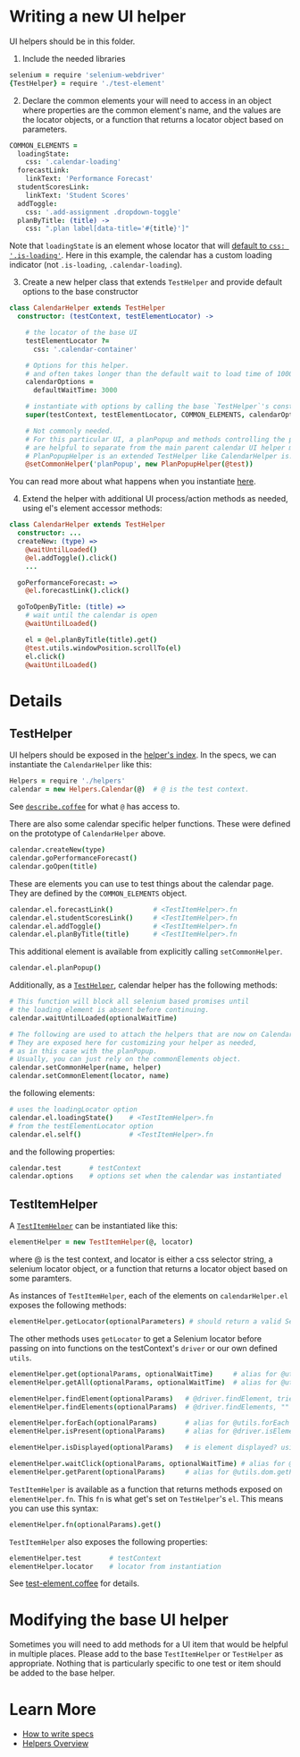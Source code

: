 # Writing a new UI helper

UI helpers should be in this folder.

1. Include the needed libraries

  ```coffee
  selenium = require 'selenium-webdriver'
  {TestHelper} = require './test-element'
  ```

2. Declare the common elements your will need to access in an object where properties are the common element's name, and the values are the locator objects, or a function that returns a locator object based on parameters.

  ```coffee
  COMMON_ELEMENTS =
    loadingState:
      css: '.calendar-loading'
    forecastLink:
      linkText: 'Performance Forecast'
    studentScoresLink:
      linkText: 'Student Scores'
    addToggle:
      css: '.add-assignment .dropdown-toggle'
    planByTitle: (title) ->
      css: ".plan label[data-title='#{title}']"
  ```

  Note that `loadingState` is an element whose locator that will [default to `css: '.is-loading'`](https://github.com/openstax/tutor-js/blob/master/test-integration/helpers/ui/test-element.coffee#L8-L10).  Here in this example, the calendar has a custom loading indicator (not `.is-loading`, `.calendar-loading`).

3. Create a new helper class that extends `TestHelper` and provide default options to the base constructor

  ```coffee
  class CalendarHelper extends TestHelper
    constructor: (testContext, testElementLocator) ->

      # the locator of the base UI
      testElementLocator ?=
        css: '.calendar-container'

      # Options for this helper.
      # and often takes longer than the default wait to load time of 1000ms.
      calendarOptions =
        defaultWaitTime: 3000

      # instantiate with options by calling the base `TestHelper`'s constructor
      super(testContext, testElementLocator, COMMON_ELEMENTS, calendarOptions)

      # Not commonly needed.
      # For this particular UI, a planPopup and methods controlling the popup
      # are helpful to separate from the main parent calendar UI helper methods.
      # PlanPopupHelper is an extended TestHelper like CalendarHelper is.
      @setCommonHelper('planPopup', new PlanPopupHelper(@test))
  ```
  You can read more about what happens when you instantiate [here](#details).

4. Extend the helper with additional UI process/action methods as needed, using el's element accessor methods:

  ```coffee
  class CalendarHelper extends TestHelper
    constructor: ...
    createNew: (type) =>
      @waitUntilLoaded()
      @el.addToggle().click()
      ...

    goPerformanceForecast: =>
      @el.forecastLink().click()

    goToOpenByTitle: (title) =>
      # wait until the calendar is open
      @waitUntilLoaded()

      el = @el.planByTitle(title).get()
      @test.utils.windowPosition.scrollTo(el)
      el.click()
      @waitUntilLoaded()
  ```

# Details

## TestHelper

UI helpers should be exposed in the [helper's index](../index.coffee).  In the specs, we can instantiate the `CalendarHelper` like this:

```coffee
Helpers = require './helpers'
calendar = new Helpers.Calendar(@)  # @ is the test context.
```

See [`describe.coffee`](../describe.coffee) for what `@` has access to.

There are also some calendar specific helper functions.  These were defined on the prototype of `CalendarHelper` above.

```coffee
calendar.createNew(type)
calendar.goPerformanceForecast()
calendar.goOpen(title)
```

These are elements you can use to test things about the calendar page.  They are defined by the `COMMON_ELEMENTS` object.

```coffee
calendar.el.forecastLink()          # <TestItemHelper>.fn
calendar.el.studentScoresLink()     # <TestItemHelper>.fn
calendar.el.addToggle()             # <TestItemHelper>.fn
calendar.el.planByTitle(title)      # <TestItemHelper>.fn
```

This additional element is available from explicitly calling `setCommonHelper`.

```coffee
calendar.el.planPopup()
```

Additionally, as a [`TestHelper`](./test-element.coffee#L93), calendar helper has the following methods:

```coffee
# This function will block all selenium based promises until
# the loading element is absent before continuing.
calendar.waitUntilLoaded(optionalWaitTime)

# The following are used to attach the helpers that are now on CalendarHelper.el
# They are exposed here for customizing your helper as needed,
# as in this case with the planPopup.
# Usually, you can just rely on the commonElements object.
calendar.setCommonHelper(name, helper)
calendar.setCommonElement(locator, name)
```

the following elements:

```coffee
# uses the loadingLocator option
calendar.el.loadingState()    # <TestItemHelper>.fn
# from the testElementLocator option
calendar.el.self()            # <TestItemHelper>.fn
```

and the following properties:

```coffee
calendar.test       # testContext
calendar.options    # options set when the calendar was instantiated
```

## TestItemHelper

A [`TestItemHelper`](./test-element.coffee#L6) can be instantiated like this:

```coffee
elementHelper = new TestItemHelper(@, locator)
```
where @ is the test context, and locator is either a css selector string, a selenium locator object, or a function that returns a locator object based on some paramters.

As instances of `TestItemHelper`, each of the elements on `calendarHelper.el` exposes the following methods:

```coffee
elementHelper.getLocator(optionalParameters) # should return a valid Selenium locator object
```

The other methods uses `getLocator` to get a Selenium locator before passing on into functions on the testContext's `driver` or our own defined `utils`.

```coffee
elementHelper.get(optionalParams, optionalWaitTime)     # alias for @utils.wait.for, waits until element is displayed or time runs out
elementHelper.getAll(optionalParams, optionalWaitTime)  # alias for @utils.wait.forMultiple, "" for multiple elements

elementHelper.findElement(optionalParams)   # @driver.findElement, tries to find element immediately without waiting
elementHelper.findElements(optionalParams)  # @driver.findElements, "" for mutiple elements

elementHelper.forEach(optionalParams)       # alias for @utils.forEach
elementHelper.isPresent(optionalParams)     # alias for @driver.isElementPresent

elementHelper.isDisplayed(optionalParams)   # is element displayed? using Selenium WebElement's isDisplayed

elementHelper.waitClick(optionalParams, optionalWaitTime) # alias for @utils.wait.click, waits until element is displayed before clicking
elementHelper.getParent(optionalParams)     # alias for @utils.dom.getParent
```

`TestItemHelper` is available as a function that returns methods exposed on `elementHelper.fn`.  This `fn` is what get's set on `TestHelper`'s `el`. This means you can use this syntax:

```coffee
elementHelper.fn(optionalParams).get()
```

`TestItemHelper` also exposes the following properties:

```coffee
elementHelper.test       # testContext
elementHelper.locator    # locator from instantiation
```

See [test-element.coffee](./test-element.coffee) for details.

# Modifying the base UI helper

Sometimes you will need to add methods for a UI item that would be helpful in multiple places.  Please add to the base `TestItemHelper` or `TestHelper` as appropriate.  Nothing that is particularly specific to one test or item should be added to the base helper.

# Learn More

* [How to write specs](../../writing-a-spec.md)
* [Helpers Overview](../README.md)
